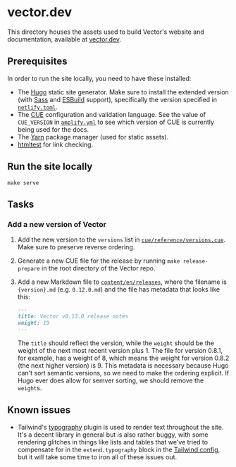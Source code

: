# vector.dev

This directory houses the assets used to build Vector's website and documentation, available at [vector.dev][vector].

## Prerequisites

In order to run the site locally, you need to have these installed:

* The [Hugo] static site generator. Make sure to install the extended version (with [Sass] and [ESBuild] support), specifically the version specified in [`netlify.toml`][netlify_toml].
* The [CUE] configuration and validation language. See the value of `CUE_VERSION` in [`amplify.yml`](./amplify.yml) to see which version of CUE is currently being used for the docs.
* The [Yarn] package manager (used for static assets).
* [htmltest] for link checking.

## Run the site locally

```shell
make serve
```

## Tasks

### Add a new version of Vector

1. Add the new version to the `versions` list in [`cue/reference/versions.cue`](./cue/reference/versions.cue). Make sure to preserve reverse ordering.
1. Generate a new CUE file for the release by running `make release-prepare` in the root directory of the Vector repo.
1. Add a new Markdown file to [`content/en/releases`](./content/en/releases), where the filename is `{version}.md` (e.g. `0.12.0.md`) and the file has metadata that looks like this:

    ```markdown
    ---
    title: Vector v0.13.0 release notes
    weight: 19
    ---
    ```

    The `title` should reflect the version, while the `weight` should be the weight of the next most recent version plus 1. The file for version 0.8.1, for example, has a weight of 8, which means the weight for version 0.8.2 (the next higher version) is 9. This metadata is necessary because Hugo can't sort semantic versions, so we need to make the ordering explicit. If Hugo ever does allow for semver sorting, we should remove the `weight`s.

## Known issues

* Tailwind's [typography] plugin is used to render text throughout the site. It's a decent library in general but is also rather buggy, with some rendering glitches in things like lists and tables that we've tried to compensate for in the `extend.typography` block in the [Tailwind config](./tailwind.config.js), but it will take some time to iron all of these issues out.

[cue]: https://cue-lang.org
[esbuild]: https://github.com/evanw/esbuild
[htmltest]: https://github.com/wjdp/htmltest
[hugo]: https://gohugo.io
[netlify_toml]: ../netlify.toml
[sass]: https://sass-lang.com
[tailwind]: https://tailwindcss.com
[typography]: https://github.com/tailwindlabs/tailwindcss-typography
[vector]: https://vector.dev
[yarn]: https://yarnpkg.com
